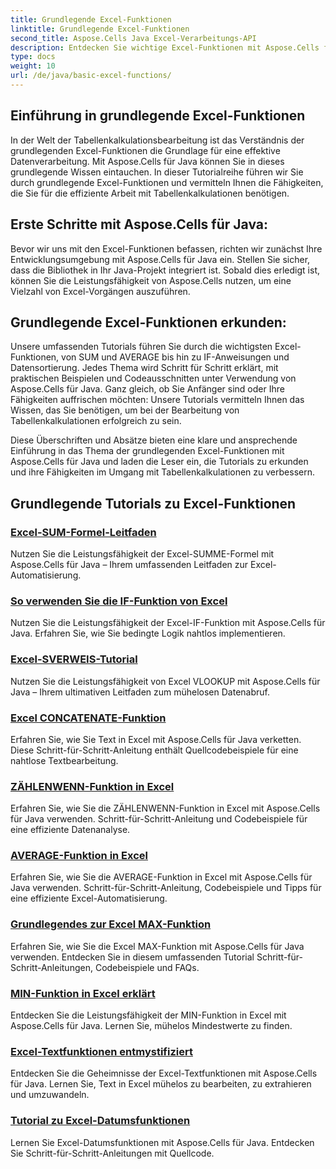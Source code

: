 ```yaml
---
title: Grundlegende Excel-Funktionen
linktitle: Grundlegende Excel-Funktionen
second_title: Aspose.Cells Java Excel-Verarbeitungs-API
description: Entdecken Sie wichtige Excel-Funktionen mit Aspose.Cells für Java. Unsere Tutorials behandeln die Grundlagen Schritt für Schritt. Beginnen Sie mit der Manipulation von Tabellenkalkulationen
type: docs
weight: 10
url: /de/java/basic-excel-functions/
---
```

## Einführung in grundlegende Excel-Funktionen

In der Welt der Tabellenkalkulationsbearbeitung ist das Verständnis der grundlegenden Excel-Funktionen die Grundlage für eine effektive Datenverarbeitung. Mit Aspose.Cells für Java können Sie in dieses grundlegende Wissen eintauchen. In dieser Tutorialreihe führen wir Sie durch grundlegende Excel-Funktionen und vermitteln Ihnen die Fähigkeiten, die Sie für die effiziente Arbeit mit Tabellenkalkulationen benötigen.

## Erste Schritte mit Aspose.Cells für Java:

Bevor wir uns mit den Excel-Funktionen befassen, richten wir zunächst Ihre Entwicklungsumgebung mit Aspose.Cells für Java ein. Stellen Sie sicher, dass die Bibliothek in Ihr Java-Projekt integriert ist. Sobald dies erledigt ist, können Sie die Leistungsfähigkeit von Aspose.Cells nutzen, um eine Vielzahl von Excel-Vorgängen auszuführen.

## Grundlegende Excel-Funktionen erkunden:

Unsere umfassenden Tutorials führen Sie durch die wichtigsten Excel-Funktionen, von SUM und AVERAGE bis hin zu IF-Anweisungen und Datensortierung. Jedes Thema wird Schritt für Schritt erklärt, mit praktischen Beispielen und Codeausschnitten unter Verwendung von Aspose.Cells für Java. Ganz gleich, ob Sie Anfänger sind oder Ihre Fähigkeiten auffrischen möchten: Unsere Tutorials vermitteln Ihnen das Wissen, das Sie benötigen, um bei der Bearbeitung von Tabellenkalkulationen erfolgreich zu sein.

Diese Überschriften und Absätze bieten eine klare und ansprechende Einführung in das Thema der grundlegenden Excel-Funktionen mit Aspose.Cells für Java und laden die Leser ein, die Tutorials zu erkunden und ihre Fähigkeiten im Umgang mit Tabellenkalkulationen zu verbessern.

## Grundlegende Tutorials zu Excel-Funktionen
### [Excel-SUM-Formel-Leitfaden](./excel-sum-formula-guide/)
Nutzen Sie die Leistungsfähigkeit der Excel-SUMME-Formel mit Aspose.Cells für Java – Ihrem umfassenden Leitfaden zur Excel-Automatisierung.
### [So verwenden Sie die IF-Funktion von Excel](./how-to-use-excel-if-function/)
Nutzen Sie die Leistungsfähigkeit der Excel-IF-Funktion mit Aspose.Cells für Java. Erfahren Sie, wie Sie bedingte Logik nahtlos implementieren.
### [Excel-SVERWEIS-Tutorial](./excel-vlookup-tutorial/)
Nutzen Sie die Leistungsfähigkeit von Excel VLOOKUP mit Aspose.Cells für Java – Ihrem ultimativen Leitfaden zum mühelosen Datenabruf.
### [Excel CONCATENATE-Funktion](./excel-concatenate-function/)
Erfahren Sie, wie Sie Text in Excel mit Aspose.Cells für Java verketten. Diese Schritt-für-Schritt-Anleitung enthält Quellcodebeispiele für eine nahtlose Textbearbeitung.
### [ZÄHLENWENN-Funktion in Excel](./countif-function-in-excel/)
Erfahren Sie, wie Sie die ZÄHLENWENN-Funktion in Excel mit Aspose.Cells für Java verwenden. Schritt-für-Schritt-Anleitung und Codebeispiele für eine effiziente Datenanalyse.
### [AVERAGE-Funktion in Excel](./average-function-in-excel/)
Erfahren Sie, wie Sie die AVERAGE-Funktion in Excel mit Aspose.Cells für Java verwenden. Schritt-für-Schritt-Anleitung, Codebeispiele und Tipps für eine effiziente Excel-Automatisierung.
### [Grundlegendes zur Excel MAX-Funktion](./understanding-excel-max-function/)
Erfahren Sie, wie Sie die Excel MAX-Funktion mit Aspose.Cells für Java verwenden. Entdecken Sie in diesem umfassenden Tutorial Schritt-für-Schritt-Anleitungen, Codebeispiele und FAQs.
### [MIN-Funktion in Excel erklärt](./min-function-in-excel-explained/)
Entdecken Sie die Leistungsfähigkeit der MIN-Funktion in Excel mit Aspose.Cells für Java. Lernen Sie, mühelos Mindestwerte zu finden.
### [Excel-Textfunktionen entmystifiziert](./excel-text-functions-demystified/)
Entdecken Sie die Geheimnisse der Excel-Textfunktionen mit Aspose.Cells für Java. Lernen Sie, Text in Excel mühelos zu bearbeiten, zu extrahieren und umzuwandeln.
### [Tutorial zu Excel-Datumsfunktionen](./excel-date-functions-tutorial/)
Lernen Sie Excel-Datumsfunktionen mit Aspose.Cells für Java. Entdecken Sie Schritt-für-Schritt-Anleitungen mit Quellcode.